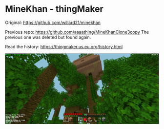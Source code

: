 # MineKhan - thingMaker

Original: https://github.com/willard21/minekhan

Previous repo: https://github.com/aaaathing/MineKhanClone3copy
The previous one was deleted but found again.

Read the history: https://thingmaker.us.eu.org/history.html

<img src="assets/images/sij.png">
